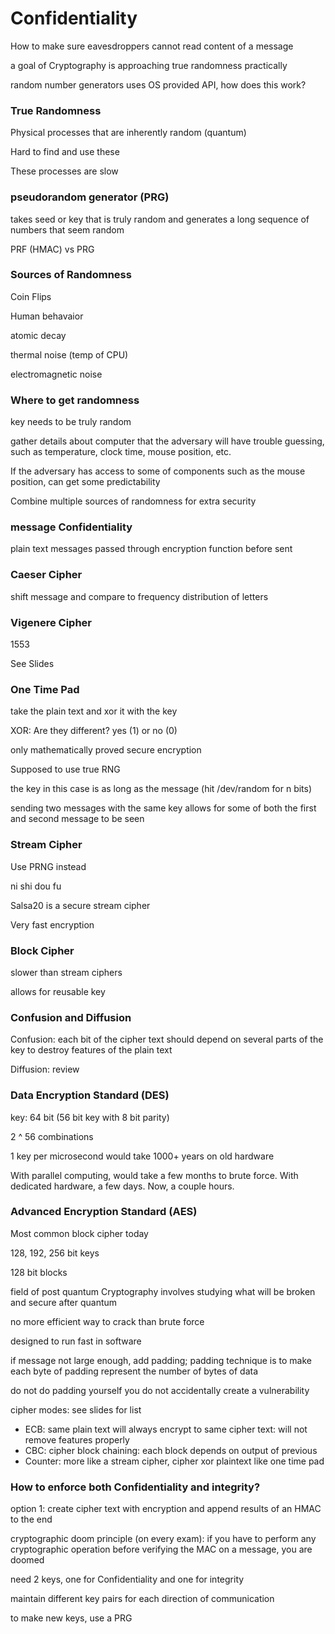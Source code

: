 # Confidentiality

How to make sure eavesdroppers cannot read content of a message

a goal of Cryptography is approaching true randomness practically

random number generators uses OS provided API, how does this work?

### True Randomness

Physical processes that are inherently random (quantum)

Hard to find and use these

These processes are slow

### pseudorandom generator (PRG)

takes seed or key that is truly random and generates a long sequence of numbers that seem random

PRF (HMAC) vs PRG

### Sources of Randomness

Coin Flips

Human behavaior

atomic decay

thermal noise (temp of CPU)

electromagnetic noise

### Where to get randomness

key needs to be truly random

gather details about computer that the adversary will have trouble guessing, such as temperature, clock time, mouse position, etc.

If the adversary has access to some of components such as the mouse position, can get some predictability

Combine multiple sources of randomness for extra security

### message Confidentiality

plain text messages passed through encryption function before sent

### Caeser Cipher

shift message and compare to frequency distribution of letters

### Vigenere Cipher

1553

See Slides

### One Time Pad

take the plain text and xor it with the key

XOR: Are they different? yes (1) or no (0)

only mathematically proved secure encryption

Supposed to use true RNG

the key in this case is as long as the message (hit /dev/random for n bits)

sending two messages with the same key allows for some of both the first and second message to be seen

### Stream Cipher

Use PRNG instead

ni shi dou fu

Salsa20 is a secure stream cipher

Very fast encryption

### Block Cipher

slower than stream ciphers

allows for reusable key

### Confusion and Diffusion

Confusion: each bit of the cipher text should depend on several parts of the key to destroy features of the plain text

Diffusion: review

### Data Encryption Standard (DES)

key: 64 bit (56 bit key with 8 bit parity)

2 ^ 56 combinations

1 key per microsecond would take 1000+ years on old hardware

With parallel computing, would take a few months to brute force. With dedicated hardware, a few days. Now, a couple hours.

### Advanced Encryption Standard (AES)

Most common block cipher today

128, 192, 256 bit keys

128 bit blocks

field of post quantum Cryptography involves studying what will be broken and secure after quantum

no more efficient way to crack than brute force

designed to run fast in software

if message not large enough, add padding; padding technique is to make each byte of padding represent the number of bytes of data

do not do padding yourself you do not accidentally create a vulnerability

cipher modes: see slides for list
- ECB: same plain text will always encrypt to same cipher text: will not remove features properly
- CBC: cipher block chaining: each block depends on output of previous
- Counter: more like a stream cipher, cipher xor plaintext like one time pad

### How to enforce both Confidentiality and integrity?

option 1: create cipher text with encryption and append results of an HMAC to the end

cryptographic doom principle (on every exam): if you have to perform any cryptographic operation before verifying the MAC on a message, you are doomed

need 2 keys, one for Confidentiality and one for integrity

maintain different key pairs for each direction of communication

to make new keys, use a PRG
